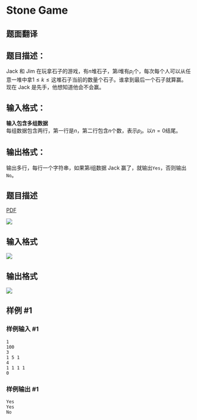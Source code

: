 # Stone Game

## 题面翻译

## 题目描述：  
Jack 和 Jim 在玩拿石子的游戏，有$n$堆石子，第$i$堆有$p_i$个，每次每个人可以从任意一堆中拿$1 \le k \le \text{这堆石子当前的数量}$个石子。谁拿到最后一个石子就算赢。  
现在 Jack 是先手，他想知道他会不会赢。  
## 输入格式：  
**输入包含多组数据**  
每组数据包含两行，第一行是$n$，第二行包含$n$个数，表示$p_i$。以$n=0$结尾。  
## 输出格式：  
输出多行，每行一个字符串，如果第$i$组数据 Jack 赢了，就输出`Yes`，否则输出`No`。

## 题目描述

[problemUrl]: https://uva.onlinejudge.org/index.php?option=com_onlinejudge&Itemid=8&category=13&page=show_problem&problem=1106

[PDF](https://uva.onlinejudge.org/external/101/p10165.pdf)

![](https://cdn.luogu.com.cn/upload/vjudge_pic/UVA10165/d4546d0cf35d6187bfa9c2d32b06a4f140e8b7b0.png)

## 输入格式

![](https://cdn.luogu.com.cn/upload/vjudge_pic/UVA10165/8316cfc0f68283f0975e48f58c7a79e92421e3a0.png)

## 输出格式

![](https://cdn.luogu.com.cn/upload/vjudge_pic/UVA10165/8691d36fd743e9519cacd8ac66a9bb364d980599.png)

## 样例 #1

### 样例输入 #1

```
1
100
3
1 5 1
4
1 1 1 1
0
```

### 样例输出 #1

```
Yes
Yes
No
```